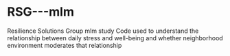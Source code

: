 # RSG---mlm
Resilience Solutions Group mlm study
Code used to understand the relationship between daily stress and well-being and whether neighborhood environment moderates that relationship
